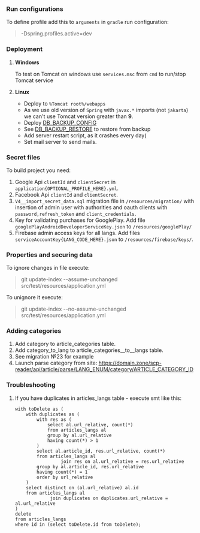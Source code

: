 ### Run configurations

To define profile add this to `arguments` in `gradle` run configuration:

>-Dspring.profiles.active=dev

### Deployment 

1. **Windows**
 
    To test on Tomcat on windows use `services.msc` from `cmd` to run/stop Tomcat service

2. **Linux**

     - Deploy to `%Tomcat root%/webapps`
     - As we use old version of `Spring` with `javax.*` imports (not `jakarta`) we can't use Tomcat version greater than **9**.
     - Deploy [DB_BACKUP_CONFIG](DB_BACKUP_CONFIG.md)
     - See [DB_BACKUP_RESTORE](DB_BACKUP_RESTORE.md) to restore from backup
     - Add server restart script, as it crashes every day(
     - Set mail server to send mails.

### Secret files

To build project you need: 

1. Google Api `clientId` and `clientSecret` in `application{OPTIONAL_PROFILE_HERE}.yml`.
2. Facebook Api `clientId` and `clientSecret`.
3. `V4__import_secret_data.sql` migration file in `/resources/migration/` with insertion of admin user with authorities and oauth clients with `password,refresh_token` and `client_credentials`.  
4. Key for validating purchases for GooglePlay. Add file `googlePlayAndroidDeveloperServiceKey.json` to `/resources/googlePlay/`
5. Firebase admin access keys for all langs. Add files `serviceAccountKey{LANG_CODE_HERE}.json` to `/resources/firebase/keys/`.

### Properties and securing data

To ignore changes in file execute: 

>git update-index --assume-unchanged src/test/resources/application.yml

To unignore it execute:

>git update-index --no-assume-unchanged src/test/resources/application.yml

### Adding categories

1. Add category to article_categories table.
2. Add category_to_lang to article_categories__to__langs table.
3. See migration №23 for example
4. Launch parse category from site: https://domain.zone/scp-reader/api/article/parse/LANG_ENUM/category/ARTICLE_CATEGORY_ID

### Troubleshooting

1. If you have duplicates in articles_langs table - execute smt like this: 

    ```postgresql
    with toDelete as (
        with duplicates as (
            with res as (
                select al.url_relative, count(*)
                from articles_langs al
                group by al.url_relative
                having count(*) > 1
            )
            select al.article_id, res.url_relative, count(*)
            from articles_langs al
                     join res on al.url_relative = res.url_relative
            group by al.article_id, res.url_relative
            having count(*) = 1
            order by url_relative
        )
        select distinct on (al.url_relative) al.id
        from articles_langs al
                 join duplicates on duplicates.url_relative = al.url_relative
    )
    delete
    from articles_langs
    where id in (select toDelete.id from toDelete);
    ```